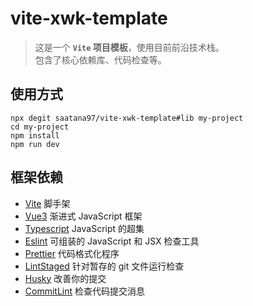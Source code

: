 # vite-xwk-template

> 这是一个 **`Vite` 项目模板**，使用目前前沿技术栈。  
> 包含了核心依赖库、代码检查等。

## 使用方式

```
npx degit saatana97/vite-xwk-template#lib my-project
cd my-project
npm install
npm run dev
```

## 框架依赖

-   [Vite](https://cn.vitejs.dev/) 脚手架
-   [Vue3](https://cn.vuejs.org/) 渐进式 JavaScript 框架
-   [Typescript](https://www.tslang.cn) JavaScript 的超集
-   [Eslint](https://eslint.bootcss.com/) 可组装的 JavaScript 和 JSX 检查工具
-   [Prettier](https://prettier.io/) 代码格式化程序
-   [LintStaged](https://github.com/okonet/lint-staged#readme) 针对暂存的 git 文件运行检查
-   [Husky](https://typicode.github.io/husky) 改善你的提交
-   [CommitLint](https://github.com/conventional-changelog/commitlint#readme) 检查代码提交消息
